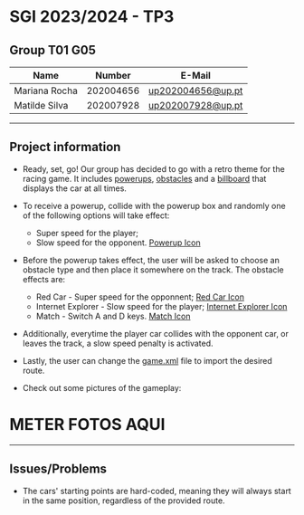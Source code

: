 # SGI 2023/2024 - TP3

## Group T01 G05

| Name             | Number    | E-Mail             |
| ---------------- | --------- | ------------------ |
| Mariana Rocha    | 202004656 | up202004656@up.pt  |
| Matilde Silva    | 202007928 | up202007928@up.pt  |

----
## Project information

* Ready, set, go! Our group has decided to go with a retro theme for the racing game. It includes [powerups](./MyPowerUp.js), [obstacles](./MyObstacle.js) and a [billboard](./MyBillboard.js) that displays the car at all times.

* To receive a powerup, collide with the powerup box and randomly one of the following options will take effect:
	- Super speed for the player;
	- Slow speed for the opponent.
[Powerup Icon](./textures/powerup.png)

* Before the powerup takes effect, the user will be asked to choose an obstacle type and then place it somewhere on the track. The obstacle effects are:
	- Red Car - Super speed for the opponnent;
	[Red Car Icon](./textures/speed_obstacle.png)
	- Internet Explorer - Slow speed for the player;
	[Internet Explorer Icon](./textures/slow_obstacle.png)
	- Match - Switch A and D keys.
	[Match Icon](./textures/firecracker_obstacle.png)

* Additionally, everytime the player car collides with the opponent car, or leaves the track, a slow speed penalty is activated.

* Lastly, the user can change the [game.xml](./game.xml) file to import the desired route.

* Check out some pictures of the gameplay:

# METER FOTOS AQUI

----
## Issues/Problems

- The cars' starting points are hard-coded, meaning they will always start in the same position, regardless of the provided route.
